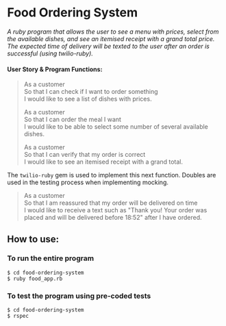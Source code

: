# Food Ordering System

_A ruby program that allows the user to see a menu with prices, select from the available dishes, and see an itemised receipt with a grand total price. The expected time of delivery will be texted to the user after an order is successful (using twilio-ruby)._

#### User Story & Program Functions: 

> As a customer  
> So that I can check if I want to order something  
> I would like to see a list of dishes with prices.
> 
> As a customer  
> So that I can order the meal I want  
> I would like to be able to select some number of several available dishes.
> 
> As a customer  
> So that I can verify that my order is correct  
> I would like to see an itemised receipt with a grand total.

The `twilio-ruby` gem is used to implement this next function. Doubles are used in the 
testing process when implementing mocking.

> As a customer  
> So that I am reassured that my order will be delivered on time  
> I would like to receive a text such as "Thank you! Your order was placed and
> will be delivered before 18:52" after I have ordered.

## How to use:

### To run the entire program

```
$ cd food-ordering-system
$ ruby food_app.rb
```

### To test the program using pre-coded tests

```
$ cd food-ordering-system
$ rspec
```
